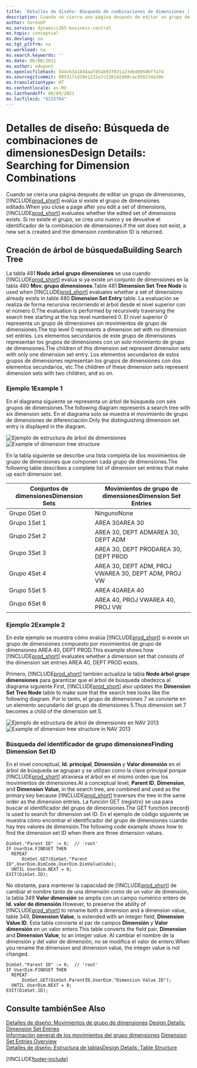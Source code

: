 ```yaml
---
title: 'Detalles de diseño: Búsqueda de combinaciones de dimensiones | Documentos de Microsoft'
description: Cuando se cierra una página después de editar un grupo de dimensiones, Business Central evalúa si existe el grupo de dimensiones editado. Si no existe el grupo, se crea uno nuevo y se devuelve el identificador de la combinación de dimensiones.
author: SorenGP
ms.service: dynamics365-business-central
ms.topic: conceptual
ms.devlang: na
ms.tgt_pltfrm: na
ms.workload: na
ms.search.keywords: ''
ms.date: 06/08/2021
ms.author: edupont
ms.openlocfilehash: 544cb3a1844aaf85ab937031a23d6d00506ffa74
ms.sourcegitcommit: 0953171d39e1232a7c126142d68cac858234a20e
ms.translationtype: HT
ms.contentlocale: es-MX
ms.lasthandoff: 06/09/2021
ms.locfileid: "6215764"
---
```

# <a name="design-details-searching-for-dimension-combinations"></a><span data-ttu-id="7a1b9-104">Detalles de diseño: Búsqueda de combinaciones de dimensiones</span><span class="sxs-lookup"><span data-stu-id="7a1b9-104">Design Details: Searching for Dimension Combinations</span></span>
<span data-ttu-id="7a1b9-105">Cuando se cierra una página después de editar un grupo de dimensiones, [!INCLUDE[prod_short](includes/prod_short.md)] evalúa si existe el grupo de dimensiones editado.</span><span class="sxs-lookup"><span data-stu-id="7a1b9-105">When you close a page after you edit a set of dimensions, [!INCLUDE[prod_short](includes/prod_short.md)] evaluates whether the edited set of dimensions exists.</span></span> <span data-ttu-id="7a1b9-106">Si no existe el grupo, se crea uno nuevo y se devuelve el identificador de la combinación de dimensiones.</span><span class="sxs-lookup"><span data-stu-id="7a1b9-106">If the set does not exist, a new set is created and the dimension combination ID is returned.</span></span>  

## <a name="building-search-tree"></a><span data-ttu-id="7a1b9-107">Creación de árbol de búsqueda</span><span class="sxs-lookup"><span data-stu-id="7a1b9-107">Building Search Tree</span></span>  
 <span data-ttu-id="7a1b9-108">La tabla 481 **Nodo árbol grupo dimensiones** se usa cuando [!INCLUDE[prod_short](includes/prod_short.md)] evalúa si ya existe un conjunto de dimensiones en la tabla 480 **Mov. grupo dimensiones**.</span><span class="sxs-lookup"><span data-stu-id="7a1b9-108">Table 481 **Dimension Set Tree Node** is used when [!INCLUDE[prod_short](includes/prod_short.md)] evaluates whether a set of dimensions already exists in table 480 **Dimension Set Entry** table.</span></span> <span data-ttu-id="7a1b9-109">La evaluación se realiza de forma recursiva recorriendo el árbol desde el nivel superior con el número 0.</span><span class="sxs-lookup"><span data-stu-id="7a1b9-109">The evaluation is performed by recursively traversing the search tree starting at the top level numbered 0.</span></span> <span data-ttu-id="7a1b9-110">El nivel superior 0 representa un grupo de dimensiones sin movimientos de grupo de dimensiones.</span><span class="sxs-lookup"><span data-stu-id="7a1b9-110">The top level 0 represents a dimension set with no dimension set entries.</span></span> <span data-ttu-id="7a1b9-111">Los elementos secundarios de este grupo de dimensiones representan los grupos de dimensiones con un solo movimiento de grupo de dimensiones.</span><span class="sxs-lookup"><span data-stu-id="7a1b9-111">The children of this dimension set represent dimension sets with only one dimension set entry.</span></span> <span data-ttu-id="7a1b9-112">Los elementos secundarios de estos grupos de dimensiones representan los grupos de dimensiones con dos elementos secundarios, etc.</span><span class="sxs-lookup"><span data-stu-id="7a1b9-112">The children of these dimension sets represent dimension sets with two children, and so on.</span></span>  

### <a name="example-1"></a><span data-ttu-id="7a1b9-113">Ejemplo 1</span><span class="sxs-lookup"><span data-stu-id="7a1b9-113">Example 1</span></span>  
 <span data-ttu-id="7a1b9-114">En el diagrama siguiente se representa un árbol de búsqueda con seis grupos de dimensiones.</span><span class="sxs-lookup"><span data-stu-id="7a1b9-114">The following diagram represents a search tree with six dimension sets.</span></span> <span data-ttu-id="7a1b9-115">En el diagrama solo se muestra el movimiento de grupo de dimensiones de diferenciación.</span><span class="sxs-lookup"><span data-stu-id="7a1b9-115">Only the distinguishing dimension set entry is displayed in the diagram.</span></span>  

 <span data-ttu-id="7a1b9-116">![Ejemplo de estructura de árbol de dimensiones](media/nav2013_dimension_tree.png "Ejemplo de estructura de árbol de dimensiones")</span><span class="sxs-lookup"><span data-stu-id="7a1b9-116">![Example of dimension tree structure](media/nav2013_dimension_tree.png "Example of dimension tree structure")</span></span>  

 <span data-ttu-id="7a1b9-117">En la tabla siguiente se describe una lista completa de los movimientos de grupo de dimensiones que componen cada grupo de dimensiones.</span><span class="sxs-lookup"><span data-stu-id="7a1b9-117">The following table describes a complete list of dimension set entries that make up each dimension set.</span></span>  

|<span data-ttu-id="7a1b9-118">Conjuntos de dimensiones</span><span class="sxs-lookup"><span data-stu-id="7a1b9-118">Dimension Sets</span></span>|<span data-ttu-id="7a1b9-119">Movimientos de grupo de dimensiones</span><span class="sxs-lookup"><span data-stu-id="7a1b9-119">Dimension Set Entries</span></span>|  
|--------------------|---------------------------|  
|<span data-ttu-id="7a1b9-120">Grupo 0</span><span class="sxs-lookup"><span data-stu-id="7a1b9-120">Set 0</span></span>|<span data-ttu-id="7a1b9-121">Ninguno</span><span class="sxs-lookup"><span data-stu-id="7a1b9-121">None</span></span>|  
|<span data-ttu-id="7a1b9-122">Grupo 1</span><span class="sxs-lookup"><span data-stu-id="7a1b9-122">Set 1</span></span>|<span data-ttu-id="7a1b9-123">AREA 30</span><span class="sxs-lookup"><span data-stu-id="7a1b9-123">AREA 30</span></span>|  
|<span data-ttu-id="7a1b9-124">Grupo 2</span><span class="sxs-lookup"><span data-stu-id="7a1b9-124">Set 2</span></span>|<span data-ttu-id="7a1b9-125">AREA 30, DEPT ADM</span><span class="sxs-lookup"><span data-stu-id="7a1b9-125">AREA 30, DEPT ADM</span></span>|  
|<span data-ttu-id="7a1b9-126">Grupo 3</span><span class="sxs-lookup"><span data-stu-id="7a1b9-126">Set 3</span></span>|<span data-ttu-id="7a1b9-127">AREA 30, DEPT PROD</span><span class="sxs-lookup"><span data-stu-id="7a1b9-127">AREA 30, DEPT PROD</span></span>|  
|<span data-ttu-id="7a1b9-128">Grupo 4</span><span class="sxs-lookup"><span data-stu-id="7a1b9-128">Set 4</span></span>|<span data-ttu-id="7a1b9-129">AREA 30, DEPT ADM, PROJ VW</span><span class="sxs-lookup"><span data-stu-id="7a1b9-129">AREA 30, DEPT ADM, PROJ VW</span></span>|  
|<span data-ttu-id="7a1b9-130">Grupo 5</span><span class="sxs-lookup"><span data-stu-id="7a1b9-130">Set 5</span></span>|<span data-ttu-id="7a1b9-131">AREA 40</span><span class="sxs-lookup"><span data-stu-id="7a1b9-131">AREA 40</span></span>|  
|<span data-ttu-id="7a1b9-132">Grupo 6</span><span class="sxs-lookup"><span data-stu-id="7a1b9-132">Set 6</span></span>|<span data-ttu-id="7a1b9-133">AREA 40, PROJ VW</span><span class="sxs-lookup"><span data-stu-id="7a1b9-133">AREA 40, PROJ VW</span></span>|  

### <a name="example-2"></a><span data-ttu-id="7a1b9-134">Ejemplo 2</span><span class="sxs-lookup"><span data-stu-id="7a1b9-134">Example 2</span></span>  
 <span data-ttu-id="7a1b9-135">En este ejemplo se muestra cómo evalúa [!INCLUDE[prod_short](includes/prod_short.md)] si existe un grupo de dimensiones compuesto por movimientos de grupo de dimensiones AREA 40, DEPT PROD.</span><span class="sxs-lookup"><span data-stu-id="7a1b9-135">This example shows how [!INCLUDE[prod_short](includes/prod_short.md)] evaluates whether a dimension set that consists of the dimension set entries AREA 40, DEPT PROD exists.</span></span>  

 <span data-ttu-id="7a1b9-136">Primero, [!INCLUDE[prod_short](includes/prod_short.md)] también actualiza la tabla **Nodo árbol grupo dimensiones** para garantizar que el árbol de búsqueda obedezca al diagrama siguiente.</span><span class="sxs-lookup"><span data-stu-id="7a1b9-136">First, [!INCLUDE[prod_short](includes/prod_short.md)] also updates the **Dimension Set Tree Node** table to make sure that the search tree looks like the following diagram.</span></span> <span data-ttu-id="7a1b9-137">Por lo tanto, el grupo de dimensiones 7 se convierte en un elemento secundario del grupo de dimensiones 5.</span><span class="sxs-lookup"><span data-stu-id="7a1b9-137">Thus dimension set 7 becomes a child of the dimension set 5.</span></span>  

 <span data-ttu-id="7a1b9-138">![Ejemplo de estructura de árbol de dimensiones en NAV 2013](media/nav2013_dimension_tree_example2.png "Ejemplo de estructura de árbol de dimensiones en NAV 2013")</span><span class="sxs-lookup"><span data-stu-id="7a1b9-138">![Example of dimension tree structure in NAV 2013](media/nav2013_dimension_tree_example2.png "Example of dimension tree structure in NAV 2013")</span></span>  

### <a name="finding-dimension-set-id"></a><span data-ttu-id="7a1b9-139">Búsqueda del identificador de grupo dimensiones</span><span class="sxs-lookup"><span data-stu-id="7a1b9-139">Finding Dimension Set ID</span></span>  
 <span data-ttu-id="7a1b9-140">En el nivel conceptual, **Id. principal**, **Dimensión** y **Valor dimensión** en el árbol de búsqueda se agrupan y se utilizan como la clave principal porque [!INCLUDE[prod_short](includes/prod_short.md)] atraviesa el árbol en el mismo orden que los movimientos de dimensiones.</span><span class="sxs-lookup"><span data-stu-id="7a1b9-140">At a conceptual level, **Parent ID**, **Dimension**, and **Dimension Value**, in the search tree, are combined and used as the primary key because [!INCLUDE[prod_short](includes/prod_short.md)] traverses the tree in the same order as the dimension entries.</span></span> <span data-ttu-id="7a1b9-141">La función GET (registro) se usa para buscar el identificador del grupo de dimensiones.</span><span class="sxs-lookup"><span data-stu-id="7a1b9-141">The GET function (record) is used to search for dimension set ID.</span></span> <span data-ttu-id="7a1b9-142">En el ejemplo de código siguiente se muestra cómo encontrar el identificador del grupo de dimensiones cuando hay tres valores de dimensión.</span><span class="sxs-lookup"><span data-stu-id="7a1b9-142">The following code example shows how to find the dimension set ID when there are three dimension values.</span></span>  

```  
DimSet."Parent ID" := 0;  // 'root'  
IF UserDim.FINDSET THEN  
  REPEAT  
      DimSet.GET(DimSet."Parent ID",UserDim.DimCode,UserDim.DimValueCode);  
  UNTIL UserDim.NEXT = 0;  
EXIT(DimSet.ID);  

```  

<span data-ttu-id="7a1b9-143">No obstante, para mantener la capacidad de [!INCLUDE[prod_short](includes/prod_short.md)] de cambiar el nombre tanto de una dimensión como de un valor de dimensión, la tabla 349 **Valor dimensión** se amplía con un campo numérico entero de **Id. valor de dimensión**.</span><span class="sxs-lookup"><span data-stu-id="7a1b9-143">However, to preserve the ability of [!INCLUDE[prod_short](includes/prod_short.md)] to rename both a dimension and a dimension value, table 349, **Dimension Value**, is extended with an integer field, **Dimension Value ID**.</span></span> <span data-ttu-id="7a1b9-144">Esta tabla convierte el par de campos **Dimensión** y **Valor dimensión** en un valor entero.</span><span class="sxs-lookup"><span data-stu-id="7a1b9-144">This table converts the field pair, **Dimension** and **Dimension Value**, to an integer value.</span></span> <span data-ttu-id="7a1b9-145">Al cambiar el nombre de la dimensión y del valor de dimensión, no se modifica el valor de entero.</span><span class="sxs-lookup"><span data-stu-id="7a1b9-145">When you rename the dimension and dimension value, the integer value is not changed.</span></span>  

```  
DimSet."Parent ID" := 0;  // 'root'  
IF UserDim.FINDSET THEN  
  REPEAT  
      DimSet.GET(DimSet.ParentID,UserDim."Dimension Value ID");  
  UNTIL UserDim.NEXT = 0;  
EXIT(DimSet.ID);  

```  

## <a name="see-also"></a><span data-ttu-id="7a1b9-146">Consulte también</span><span class="sxs-lookup"><span data-stu-id="7a1b9-146">See Also</span></span>
    
 <span data-ttu-id="7a1b9-147">[Detalles de diseño: Movimientos de grupo de dimensiones](design-details-dimension-set-entries.md) </span><span class="sxs-lookup"><span data-stu-id="7a1b9-147">[Design Details: Dimension Set Entries](design-details-dimension-set-entries.md) </span></span>  
 <span data-ttu-id="7a1b9-148">[Información general de los movimientos del grupo dimensiones](design-details-dimension-set-entries-overview.md) </span><span class="sxs-lookup"><span data-stu-id="7a1b9-148">[Dimension Set Entries Overview](design-details-dimension-set-entries-overview.md) </span></span>  
 [<span data-ttu-id="7a1b9-149">Detalles de diseño: Estructura de tablas</span><span class="sxs-lookup"><span data-stu-id="7a1b9-149">Design Details: Table Structure</span></span>](design-details-table-structure.md)   
 


[!INCLUDE[footer-include](includes/footer-banner.md)]
